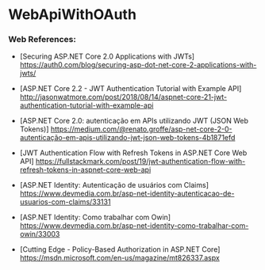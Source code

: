 # WebApiWithOAuth

### Web References:

* [Securing ASP.NET Core 2.0 Applications with JWTs]
https://auth0.com/blog/securing-asp-dot-net-core-2-applications-with-jwts/

* [ASP.NET Core 2.2 - JWT Authentication Tutorial with Example API]
http://jasonwatmore.com/post/2018/08/14/aspnet-core-21-jwt-authentication-tutorial-with-example-api

* [ASP.NET Core 2.0: autenticação em APIs utilizando JWT (JSON Web Tokens)] 
https://medium.com/@renato.groffe/asp-net-core-2-0-autenticação-em-apis-utilizando-jwt-json-web-tokens-4b1871efd

* [JWT Authentication Flow with Refresh Tokens in ASP.NET Core Web API] 
https://fullstackmark.com/post/19/jwt-authentication-flow-with-refresh-tokens-in-aspnet-core-web-api

* [ASP.NET Identity: Autenticação de usuários com Claims] 
https://www.devmedia.com.br/asp-net-identity-autenticacao-de-usuarios-com-claims/33131

* [ASP.NET Identity: Como trabalhar com Owin] 
https://www.devmedia.com.br/asp-net-identity-como-trabalhar-com-owin/33003

* [Cutting Edge - Policy-Based Authorization in ASP.NET Core]
https://msdn.microsoft.com/en-us/magazine/mt826337.aspx
